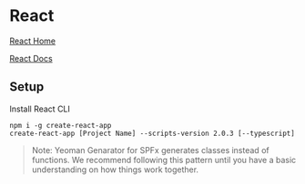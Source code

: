 # React

[React Home](https://reactjs.org/)

[React Docs](https://reactjs.org/docs/getting-started.html)

## Setup

Install React CLI

```
npm i -g create-react-app
create-react-app [Project Name] --scripts-version 2.0.3 [--typescript]
```

> Note: Yeoman Genarator for SPFx generates classes instead of functions. We recommend following this pattern until you have a basic understanding on how things work together.
